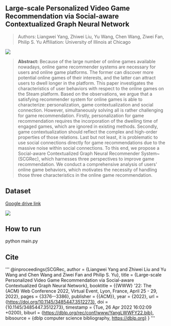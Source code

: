 ## Large-scale Personalized Video Game Recommendation via Social-aware Contextualized Graph Neural Network

> Authors: Liangwei Yang, Zhiwei Liu, Yu Wang, Chen Wang, Ziwei Fan, Philip S. Yu
> Affiliation: University of Illinois at Chicago

![](./assets/draftrec_model.png)


> **Abstract:** 
Because of the large number of online games available nowadays, online game recommender systems are necessary for users and online game platforms. The former can discover more potential online games of their interests, and the latter can attract users to dwell longer in the platform. This paper investigates the characteristics of user behaviors with respect to the online games on the Steam platform. Based on the observations, we argue that a satisfying recommender system for online games is able to characterize: personalization, game contextualization and social connection. However, simultaneously solving all is rather challenging for game recommendation. Firstly, personalization for game recommendation requires the incorporation of the dwelling time of engaged games, which are ignored in existing methods.
Secondly, game contextualization should reflect the complex and high-order properties of those relations. Last but not least, it is problematic to use social connections directly for game recommendations due to the massive noise within social connections. To this end, we propose a Social-aware Contextualized Graph Neural Recommender System~(SCGRec), which harnesses three perspectives to improve game recommendation. We conduct a comprehensive analysis of users' online game behaviors, which motivates the necessity of handling those three characteristics in the online game recommendation.

## Dataset

[Google drive link](https://drive.google.com/file/d/1F9kr_YWimBtexJEH-zkDzCOwl1q7GmFp/view)

![](./assets/dataset.png)

## How to run
python main.py

## Cite
'''
@inproceedings{SCGRec,
  author    = {Liangwei Yang and
               Zhiwei Liu and
               Yu Wang and
               Chen Wang and
               Ziwei Fan and
               Philip S. Yu},
  title     = {Large-scale Personalized Video Game Recommendation via Social-aware
               Contextualized Graph Neural Network},
  booktitle = {{WWW} '22: The {ACM} Web Conference 2022, Virtual Event, Lyon, France,
               April 25 - 29, 2022},
  pages     = {3376--3386},
  publisher = {{ACM}},
  year      = {2022},
  url       = {https://doi.org/10.1145/3485447.3512273},
  doi       = {10.1145/3485447.3512273},
  timestamp = {Tue, 26 Apr 2022 16:02:09 +0200},
  biburl    = {https://dblp.org/rec/conf/www/YangLWWFY22.bib},
  bibsource = {dblp computer science bibliography, https://dblp.org}
}
'''

